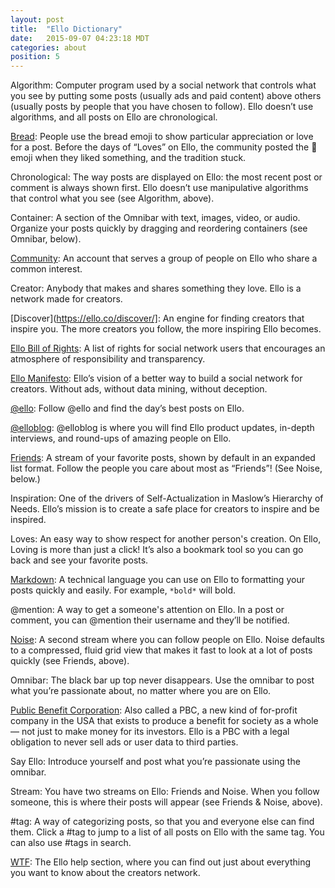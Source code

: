 ```yaml
---
layout: post
title:  "Ello Dictionary"
date:   2015-09-07 04:23:18 MDT
categories: about
position: 5
---
```


Algorithm: Computer program used by a social network that controls what you see by putting some posts (usually ads and paid content) above others (usually posts by people that you have chosen to follow). Ello doesn’t use algorithms, and all posts on Ello are chronological.

[Bread](https://ello.co/wtf/resources/bread/): People use the bread emoji to show particular appreciation or love for a post. Before the days of “Loves” on Ello, the community posted the :bread: emoji when they liked something, and the tradition stuck.

Chronological: The way posts are displayed on Ello: the most recent post or comment is always shown first. Ello doesn’t use manipulative algorithms that control what you see (see Algorithm, above).

Container: A section of the Omnibar with text, images, video, or audio. Organize your posts quickly by dragging and reordering containers (see Omnibar, below).

[Community](https://ello.co/wtf/resources/community-directory/): An account that serves a group of people on Ello who share a common interest.

Creator: Anybody that makes and shares something they love. Ello is a network made for creators.

[Discover](https://ello.co/discover/]: An engine for finding creators that inspire you. The more creators you follow, the more inspiring Ello becomes.

[Ello Bill of Rights](https://bill-of-rights.ello.co/): A list of rights for social network users that encourages an atmosphere of responsibility and transparency.

[Ello Manifesto](https://ello.co/wtf/about/ello-manifesto/): Ello’s vision of a better way to build a social network for creators. Without ads, without data mining, without deception. 

[@ello](https://ello.co/ello): Follow @ello and find the day’s best posts on Ello.

[@elloblog](https://ello.co/ello): @elloblog is where you will find Ello product updates, in-depth interviews, and round-ups of amazing people on Ello.

[Friends](https://ello.co/wtf/help/friends-and-noise/): A stream of your favorite posts, shown by default in an expanded list format. Follow the people you care about most as “Friends”! (See Noise, below.)

Inspiration: One of the drivers of Self-Actualization in Maslow’s Hierarchy of Needs. Ello’s mission is to create a safe place for creators to inspire and be inspired.

Loves: An easy way to show respect for another person's creation. On Ello, Loving is more than just a click! It’s also a bookmark tool so you can go back and see your favorite posts.

[Markdown](https://ello.co/wtf/help/text-formatting/): A technical language you can use on Ello to formatting your posts quickly and easily. For example, `*bold*` will bold.

@mention: A way to get a someone's attention on Ello. In a post or comment, you can @mention their username and they’ll be notified. 

[Noise](https://ello.co/wtf/help/friends-and-noise/): A second stream where you can follow people on Ello. Noise defaults to a compressed, fluid grid view that makes it fast to look at a lot of posts quickly (see Friends, above).

Omnibar: The black bar up top never disappears. Use the omnibar to post what you’re passionate about, no matter where you are on Ello.

[Public Benefit Corporation](https://ello.co/wtf/about/pbc/): Also called a PBC, a new kind of for-profit company in the USA that exists to produce a benefit for society as a whole — not just to make money for its investors. Ello is a PBC with a legal obligation to never sell ads or user data to third parties.

Say Ello: Introduce yourself and post what you’re passionate using the omnibar.

Stream: You have two streams on Ello: Friends and Noise. When you follow someone, this is where their posts will appear (see Friends & Noise, above).

#tag: A way of categorizing posts, so that you and everyone else can find them. Click a #tag to jump to a list of all posts on Ello with the same tag. You can also use #tags in search. 

[WTF](https://ello.co/wtf/): The Ello help section, where you can find out just about everything you want to know about the creators network. 
